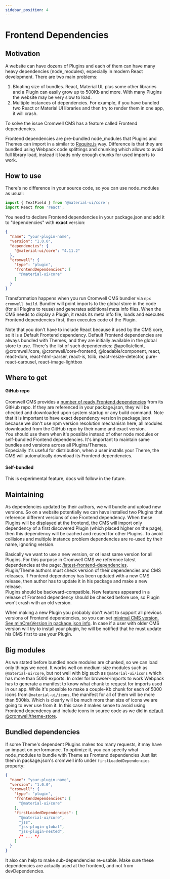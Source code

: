 ```yaml
---
sidebar_position: 4
---
```


# Frontend Dependencies

## Motivation

A website can have dozens of Plugins and each of them can have many heavy dependencies (node_modules), especially in modern React development. There are two main problems:

1. Bloating size of bundles. React, Material UI, plus some other libraries and a Plugin can easily grow up to 500Kb and more. With many Plugins the website may be very slow to load.
2. Multiple instances of dependencies. For example, if you have bundled two React or Material UI libraries and then try to render them in one app, it will crash.

To solve the issue Cromwell CMS has a feature called Frontend dependencies.   

Frontend dependencies are pre-bundled node_modules that Plugins and Themes can import in a similar to [Require.js](https://requirejs.org/) way. Difference is that they are bundled using Webpack code splittings and chunking which allows to avoid full library load, instead it loads only enough chunks for used imports to work.

## How to use

There's no difference in your source code, so you can use node_modules as usual:
```ts
import { TextField } from '@material-ui/core';
import React from 'react';
```

You need to declare Frontend dependencies in your package.json and add it to "dependencies" with **exact** version:
```json
{
  "name": "your-plugin-name",
  "version": "1.0.0",
  "dependencies": {
    "@material-ui/core": "4.11.2"
  },
  "cromwell": {
    "type": "plugin",
    "frontendDependencies": [
      "@material-ui/core"
    ]
  }
}
```

Transformation happens when you run Cromwell CMS bundler via `npx cromwell build`. Bundler will point imports to the global store in the code (for all Plugins to reuse) and generates additional meta info files. When the CMS needs to display a Plugin, it reads its meta info file, loads and executes Frontend dependencies first, then executes code of the Plugin.  

Note that you don't have to include React because it used by the CMS core, so it is a Default Frontend dependency.
Default Frontend dependencies are always bundled with Themes, and they are initially available in the global store to use. There's the list of such dependencies: @apollo/client, @cromwell/core, @cromwell/core-frontend, @loadable/component, react, react-dom, react-html-parser, react-is, tslib, react-resize-detector, pure-react-carousel, react-image-lightbox  


## Where to get

#### GiHub repo
Cromwell CMS provides a [number of ready Frontend dependencies](/latest-frontend-dependencies) from its GitHub repo. If they are referenced in your package.json, they will be checked and downloaded upon system startup or any build command. Note that it is important to have exact dependency version in package.json because we don't use npm version resolution mechanism here, all modules downloaded from the GitHub repo by their name and exact version.  
You should use them when it's possible instead of other node modules or self-bundled Frontend dependencies. It's important to maintain same bundles and versions across all Plugins/Themes.  
Especially it's useful for distribution, when a user installs your Theme, the CMS will automatically download its Frontend dependencies.

#### Self-bundled
This is experimental feature, docs will follow in the future.


## Maintaining

As dependencies updated by their authors, we will bundle and upload new versions. So on a website potentially we can have installed two Plugins that reference different versions of one Frontend dependency.
When these Plugins will be displayed at the frontend, the CMS will import only dependency of a first discovered Plugin (which placed higher on the page), then this dependency will be cached and reused for other Plugins. To avoid collisions and multiple instance problem dependencies are re-used by their name, ignoring version.  

Basically we want to use a new version, or ot least same version for all Plugins. For this purpose in Cromwell CMS we reference latest dependencies at the page: [/latest-frontend-dependencies](/latest-frontend-dependencies).  
Plugin/Theme authors must check version of their dependencies and CMS releases. If Frontend dependency has been updated with a new CMS release, then author has to update it in his package and make a new release.   
Plugins should be backward-compatible. New features appeared in a release of Frontend dependency should be checked before use, so Plugin won't crash with an old version.

When making a new Plugin you probably don't want to support all previous versions of Frontend dependencies, so you can set [minimal CMS version. See minCmsVersion in package.json info](./module-config#packagejson-info). In case if a user with older CMS version will try to install your plugin, he will be notified that he must update his CMS first to use your Plugin.


## Big modules

As we stated before bundled node modules are chunked, so we can load only things we need. It works well on medium-size modules such as `@material-ui/core`, but not well with big such as `@material-ui/icons` which has more than 5000 exports.
In order for browser-imports to work Webpack has to generate a manifest to know what chunk to request for imports used in our app. While it's possible to make a couple-Kb chunk for each of 5000 icons from `@material-ui/icons`, the manifest for all of them will be more than 500kb. Which is clearly will be much more than size of icons we are going to ever use from it. In this case it makes sense to avoid using Frontend dependency and include icons in source code as we did in [default @cromwell/theme-store](https://github.com/CromwellCMS/Cromwell/blob/master/themes/store/src/components/icons.tsx). 

## Bundled dependencies

If some Theme's dependent Plugins makes too many requests, it may have an impact on performance. To optimize it, you can specify what node_modules to bundle with Theme as Frontend dependencies 
Just list them in package.json's cromwell info under `firstLoadedDependencies` property:
```json title="package.json"
{
  "name": "your-plugin-name",
  "version": "1.0.0",
  "cromwell": {
    "type": "plugin",
    "frontendDependencies": [
      "@material-ui/core"
    ],
    "firstLoadedDependencies": [
      "@material-ui/core",
      "jss",
      "jss-plugin-global",
      "jss-plugin-nested",
      /* ... */
    ]
  }
}
```
It also can help to make sub-dependencies re-usable. 
Make sure these dependencies are actually used at the frontend, and not from devDependencies.